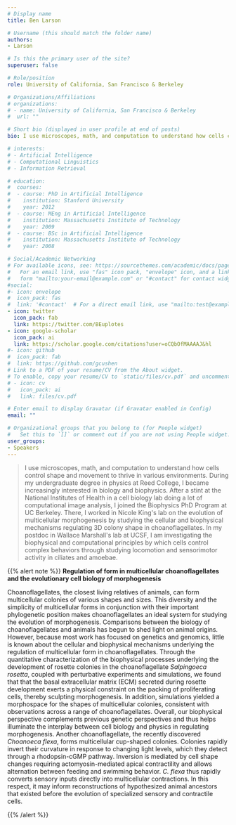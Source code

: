 ```yaml
---
# Display name
title: Ben Larson

# Username (this should match the folder name)
authors:
- Larson

# Is this the primary user of the site?
superuser: false

# Role/position
role: University of California, San Francisco & Berkeley

# Organizations/Affiliations
# organizations:
# - name: University of California, San Francisco & Berkeley
#  url: ""

# Short bio (displayed in user profile at end of posts)
bio: I use microscopes, math, and computation to understand how cells control shape and movement to thrive in various environments. During my undergraduate degree in physics at Reed College, I became increasingly interested in biology and biophysics. After a stint at the National Institutes of Health in a cell biology lab doing a lot of computational image analysis, I joined the Biophysics PhD Program at UC Berkeley. There, I worked in Nicole King's lab on the evolution of multicellular morphogenesis by studying the cellular and biophysical mechanisms regulating 3D colony shape in choanoflagellates. In my postdoc in Wallace Marshall's lab at UCSF, I am investigating the biophysical and computational principles by which cells control complex behaviors through studying locomotion and sensorimotor activity in ciliates and amoebae.

# interests:
# - Artificial Intelligence
# - Computational Linguistics
# - Information Retrieval

# education:
#  courses:
#  - course: PhD in Artificial Intelligence
#    institution: Stanford University
#    year: 2012
#  - course: MEng in Artificial Intelligence
#    institution: Massachusetts Institute of Technology
#    year: 2009
#  - course: BSc in Artificial Intelligence
#    institution: Massachusetts Institute of Technology
#    year: 2008

# Social/Academic Networking
# For available icons, see: https://sourcethemes.com/academic/docs/page-builder/#icons
#   For an email link, use "fas" icon pack, "envelope" icon, and a link in the
#   form "mailto:your-email@example.com" or "#contact" for contact widget.
#social:
#- icon: envelope
#  icon_pack: fas
#  link: '#contact'  # For a direct email link, use "mailto:test@example.org".
- icon: twitter
  icon_pack: fab
  link: https://twitter.com/BEuplotes
- icon: google-scholar
  icon_pack: ai
  link: https://scholar.google.com/citations?user=oCQbOfMAAAAJ&hl
#- icon: github
#  icon_pack: fab
#  link: https://github.com/gcushen
# Link to a PDF of your resume/CV from the About widget.
# To enable, copy your resume/CV to `static/files/cv.pdf` and uncomment the lines below.
# - icon: cv
#   icon_pack: ai
#   link: files/cv.pdf

# Enter email to display Gravatar (if Gravatar enabled in Config)
email: ""

# Organizational groups that you belong to (for People widget)
#   Set this to `[]` or comment out if you are not using People widget.
user_groups:
- Speakers
---
```


> I use microscopes, math, and computation to understand how cells control shape and movement to thrive in various environments. During my undergraduate degree in physics at Reed College, I became increasingly interested in biology and biophysics. After a stint at the National Institutes of Health in a cell biology lab doing a lot of computational image analysis, I joined the Biophysics PhD Program at UC Berkeley. There, I worked in Nicole King's lab on the evolution of multicellular morphogenesis by studying the cellular and biophysical mechanisms regulating 3D colony shape in choanoflagellates. In my postdoc in Wallace Marshall's lab at UCSF, I am investigating the biophysical and computational principles by which cells control complex behaviors through studying locomotion and sensorimotor activity in ciliates and amoebae.

{{% alert note %}}
**Regulation of form in multicellular choanoflagellates and the evolutionary cell biology of morphogenesis**

Choanoflagellates, the closest living relatives of animals, can form multicellular colonies of various shapes and sizes. This diversity and the simplicity of multicellular forms in conjunction with their important phylogenetic position makes choanoflagellates an ideal system for studying the evolution of morphogenesis. Comparisons between the biology of choanoflagellates and animals has begun to shed light on animal origins. However, because most work has focused on genetics and genomics, little is known about the cellular and biophysical mechanisms underlying the regulation of multicellular form in choanoflagellates. Through the quantitative characterization of the biophysical processes underlying the development of rosette colonies in the choanoflagellate *Salpingoeca rosetta*, coupled with perturbative experiments and simulations, we found that that the basal extracellular matrix (ECM) secreted during rosette development exerts a physical constraint on the packing of proliferating cells, thereby sculpting morphogenesis. In addition, simulations yielded a morphospace for the shapes of multicellular colonies, consistent with observations across a range of choanoflagellates. Overall, our biophysical perspective complements previous genetic perspectives and thus helps illuminate the interplay between cell biology and physics in regulating morphogenesis. Another choanoflagellate, the recently discovered *Choanoeca flexa*, forms multicellular cup-shaped colonies. Colonies rapidly invert their curvature in response to changing light levels, which they detect through a rhodopsin-cGMP pathway. Inversion is mediated by cell shape changes requiring actomyosin-mediated apical contractility and allows alternation between feeding and swimming behavior. *C. flexa* thus rapidly converts sensory inputs directly into multicellular contractions. In this respect, it may inform reconstructions of hypothesized animal ancestors that existed before the evolution of specialized sensory and contractile cells.

{{% /alert %}}
